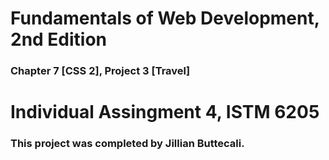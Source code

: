 # Fundamentals of Web Development, 2nd Edition
### Chapter 7 [CSS 2], Project 3 [Travel]
# Individual Assingment 4, ISTM 6205
### This project was completed by Jillian Buttecali.
  
